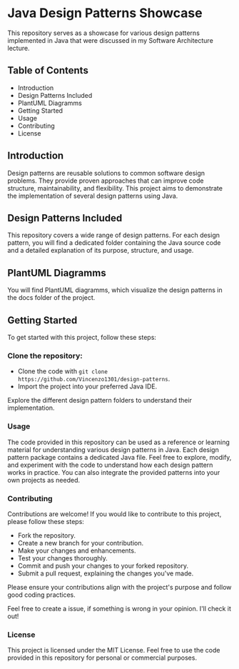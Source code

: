 # Java Design Patterns Showcase
This repository serves as a showcase for various design patterns implemented in Java that were discussed in my Software Architecture lecture.

## Table of Contents
- Introduction
- Design Patterns Included
- PlantUML Diagramms
- Getting Started
- Usage
- Contributing
- License

## Introduction
Design patterns are reusable solutions to common software design problems. They provide proven approaches that can improve code structure, maintainability, and flexibility. This project aims to demonstrate the
implementation of several design patterns using Java.

## Design Patterns Included
This repository covers a wide range of design patterns. For each design pattern, you will find a dedicated folder 
containing the Java source code and a detailed explanation of its purpose, structure, and usage.

## PlantUML Diagramms
You will find PlantUML diagramms, which visualize the design patterns in the docs folder of the project.

## Getting Started
To get started with this project, follow these steps:

### Clone the repository:
- Clone the code with `git clone https://github.com/Vincenzo1301/design-patterns`.
- Import the project into your preferred Java IDE.

Explore the different design pattern folders to understand their implementation.

### Usage
The code provided in this repository can be used as a reference or learning material for understanding various design patterns in Java. Each design pattern package contains a dedicated Java file.
Feel free to explore, modify, and experiment with the code to understand how each design pattern works in practice. You can also integrate the provided patterns into your own projects as needed.

### Contributing
Contributions are welcome! If you would like to contribute to this project, please follow these steps:
- Fork the repository.
- Create a new branch for your contribution.
- Make your changes and enhancements.
- Test your changes thoroughly.
- Commit and push your changes to your forked repository.
- Submit a pull request, explaining the changes you've made.

Please ensure your contributions align with the project's purpose and follow good coding practices.

Feel free to create a issue, if something is wrong in your opinion. I'll check it out!

### License
This project is licensed under the MIT License. Feel free to use the code provided in this repository for personal or commercial purposes.
